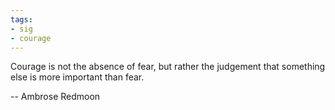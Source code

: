 ```yaml
---
tags:
- sig
- courage
---
```




Courage is not the absence of fear, but rather the judgement that something else is more important than fear. 

-- Ambrose Redmoon